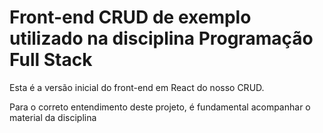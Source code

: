 # Front-end CRUD de exemplo utilizado na disciplina Programação Full Stack

Esta é a versão inicial do front-end em React do nosso CRUD.

Para o correto entendimento deste projeto, é fundamental acompanhar o material da disciplina
